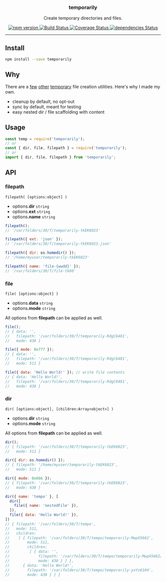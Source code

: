 <p align="center">
  <h3 align="center">temporarily</h3>
  <p align="center">Create temporary directories and files.<p>
  <p align="center">
    <a href="https://www.npmjs.com/package/temporarily">
      <img src="https://img.shields.io/npm/v/temporarily.svg" alt="npm version">
    </a>
    <a href="https://travis-ci.org/Moeriki/temporarily">
      <img src="https://travis-ci.org/Moeriki/temporarily.svg?branch=master" alt="Build Status"></img>
    </a>
    <a href="https://coveralls.io/github/Moeriki/temporarily?branch=master">
      <img src="https://coveralls.io/repos/github/Moeriki/temporarily/badge.svg?branch=master" alt="Coverage Status"></img>
    </a>
    <a href="https://david-dm.org/moeriki/temporarily">
      <img src="https://david-dm.org/moeriki/temporarily/status.svg" alt="dependencies Status"></img>
    </a>
  </p>
</p>

---

## Install

```sh
npm install --save temporarily
```

## Why

There are a [few](https://github.com/vesln/temporary) [other](https://github.com/raszi/node-tmp) [temporary](https://github.com/bruce/node-temp) file creation utilities. Here's why I made my own.

* cleanup by default, no opt-out
* sync by default, meant for testing
* easy nested dir / file scaffolding with content

## Usage

```js
const temp = require('temporarily');
// or
const { dir, file, filepath } = require('temporarily');
// or
import { dir, file, filepath } from 'temporarily';
```

## API

### filepath

`filepath( [options:object] )`

* options.**dir** `string`
* options.**ext** `string`
* options.**name** `string`

```js
filepath();
// '/var/folders/30/T/temporarily-tkEK6023'

filepath({ ext: 'json' });
// '/var/folders/30/T/temporarily-tkEK6023.json'

filepath({ dir: os.homedir() });
// '/home/myuser/temporarily-tkEK6023'

filepath({ name: 'file-{wwdd}' });
// '/var/folders/30/T/file-tk60'
```

### file

`file( [options:object] )`

* options.**data** `string`
* options.**mode** `string`

All options from **filepath** can be applied as well.

```js
file();
// { data: '',
//   filepath: '/var/folders/30/T/temporarily-RdgC6481',
//   mode: 438 }

file({ mode: 0o777 });
// { data: '',
//   filepath: '/var/folders/30/T/temporarily-RdgC6481',
//   mode: 511 }

file({ data: 'Hello World!' }); // write file contents
// { data: 'Hello World!',
//   filepath: '/var/folders/30/T/temporarily-RdgC6481',
//   mode: 438 }
```

### dir

`dir( [options:object], [children:Array<object>] )`

* options.**dir** `string`
* options.**mode** `string`

All options from **filepath** can be applied as well.

```js
dir();
// { filepath: '/var/folders/30/T/temporarily-tkEK6023',
//   mode: 511 }

dir({ dir: os.homedir() });
// { filepath: '/home/myuser/temporarily-tkEK6023',
//   mode: 511 }

dir({ mode: 0o666 });
// { filepath: '/var/folders/30/T/temporarily-tkEK6023',
//   mode: 438 }

dir({ name: 'tempo' }, [
  dir([
    file({ name: 'nestedFile' }),
  ]),
  file({ data: 'Hello World!' }),
])
// { filepath: '/var/folders/30/T/tempo',
//   mode: 511,
//   children:
//    [ { filepath: '/var/folders/30/T/tempo/temporarily-MwpX5662',
//        mode: 511,
//        children:
//         [ { data: '',
//             filepath: '/var/folders/30/T/tempo/temporarily-MwpX5662/nestedFile',
//             mode: 438 } ] },
//      { data: 'Hello World!',
//        filepath: '/var/folders/30/T/tempo/temporarily-yxYz6104',
//        mode: 438 } ] }
```
